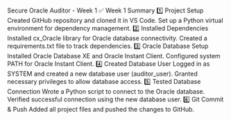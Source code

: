 Secure Oracle Auditor - Week 1
✅ Week 1 Summary
1️⃣ Project Setup
Created GitHub repository and cloned it in VS Code.
Set up a Python virtual environment for dependency management.
2️⃣ Installed Dependencies
Installed cx_Oracle library for Oracle database connectivity.
Created a requirements.txt file to track dependencies.
3️⃣ Oracle Database Setup
Installed Oracle Database XE and Oracle Instant Client.
Configured system PATH for Oracle Instant Client.
4️⃣ Created Database User
Logged in as SYSTEM and created a new database user (auditor_user).
Granted necessary privileges to allow database access.
5️⃣ Tested Database Connection
Wrote a Python script to connect to the Oracle database.
Verified successful connection using the new database user.
6️⃣ Git Commit & Push
Added all project files and pushed the changes to GitHub.
